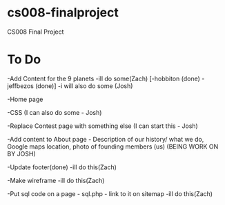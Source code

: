 # cs008-finalproject
CS008 Final Project

# To Do
-Add Content for the 9 planets
-ill do some(Zach)
  [-hobbiton (done)
  -jeffbezos (done)]
-i will also do some (Josh)
 

-Home page 

-CSS (I can also do some - Josh)

-Replace Contest page with something else (I can start this - Josh)

-Add content to About page - Description of our history/ what we do,   Google maps location, photo of founding members (us)
  (BEING WORK ON BY JOSH)
  
-Update footer(done)
-ill do this(Zach)

-Make wireframe
-ill do this(Zach)

-Put sql code on a page - sql.php - link to it on sitemap
-ill do this(Zach)
